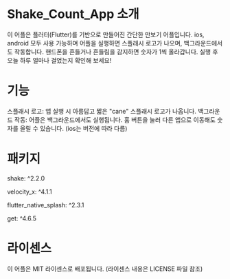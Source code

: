 
<h1>Shake_Count_App 소개</h1>
이 어플은 플러터(Flutter)를 기반으로 만들어진 간단한 만보기 어플입니다. ios, android 모두 사용 가능하며 어플을 실행하면 스플래시 로고가 나오며, 백그라운드에서도 작동합니다. 핸드폰을 흔들거나 흔들림을 감지하면 숫자가 1씩 올라갑니다. 실행 후 오늘 하루 얼마나 걸었는지 확인해 보세요!

<h1>기능</h1>
스플래시 로고: 앱 실행 시 아름답고 짧은 "cane" 스플래시 로고가 나옵니다.
백그라운드 작동: 어플은 백그라운드에서도 실행됩니다. 홈 버튼을 눌러 다른 앱으로 이동해도 숫자를 올릴 수 있습니다. (ios는 버전에 따라 다름)

<h1>패키지</h1>
  shake: ^2.2.0 </p>
  velocity_x: ^4.1.1 </p>
  flutter_native_splash: ^2.3.1 </p>
  get: ^4.6.5 </p>

<h1>라이센스</h1>
이 어플은 MIT 라이센스로 배포됩니다. (라이센스 내용은 LICENSE 파일 참조)
